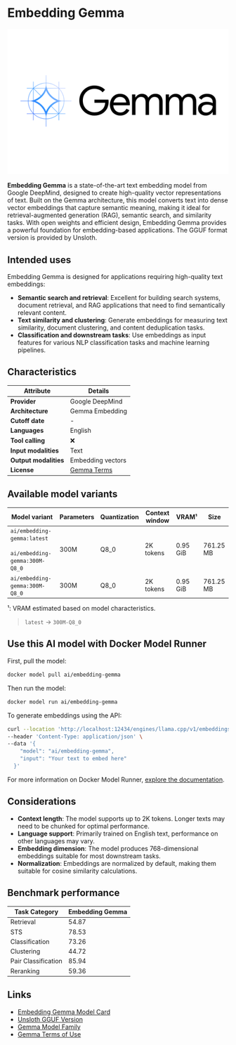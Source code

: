 # Embedding Gemma

![logo](https://github.com/docker/model-cards/raw/refs/heads/main/logos/gemma-280x184-overview@2x.svg)

**Embedding Gemma** is a state-of-the-art text embedding model from Google DeepMind, designed to create high-quality vector representations of text. Built on the Gemma architecture, this model converts text into dense vector embeddings that capture semantic meaning, making it ideal for retrieval-augmented generation (RAG), semantic search, and similarity tasks. With open weights and efficient design, Embedding Gemma provides a powerful foundation for embedding-based applications. The GGUF format version is provided by Unsloth.

## Intended uses

Embedding Gemma is designed for applications requiring high-quality text embeddings:

- **Semantic search and retrieval**: Excellent for building search systems, document retrieval, and RAG applications that need to find semantically relevant content.
- **Text similarity and clustering**: Generate embeddings for measuring text similarity, document clustering, and content deduplication tasks.
- **Classification and downstream tasks**: Use embeddings as input features for various NLP classification tasks and machine learning pipelines.

## Characteristics

| Attribute             | Details                                                      |
|---------------------- |--------------------------------------------------------------|
| **Provider**          | Google DeepMind                                              |
| **Architecture**      | Gemma Embedding                                              |
| **Cutoff date**       | -                                                            |
| **Languages**         | English                                                      |
| **Tool calling**      | ❌                                                           |
| **Input modalities**  | Text                                                         |
| **Output modalities** | Embedding vectors                                            |
| **License**           | [Gemma Terms](https://ai.google.dev/gemma/terms)            |

## Available model variants

| Model variant                                                        | Parameters | Quantization | Context window | VRAM¹    | Size      |
|----------------------------------------------------------------------|------------|--------------|----------------|----------|-----------|
| `ai/embedding-gemma:latest`<br><br>`ai/embedding-gemma:300M-Q8_0`    | 300M       | Q8_0         | 2K tokens      | 0.95 GiB | 761.25 MB |
| `ai/embedding-gemma:300M-Q8_0`                                       | 300M       | Q8_0         | 2K tokens      | 0.95 GiB | 761.25 MB |

¹: VRAM estimated based on model characteristics.

> `latest` → `300M-Q8_0`

## Use this AI model with Docker Model Runner

First, pull the model:

```bash
docker model pull ai/embedding-gemma
```

Then run the model:

```bash
docker model run ai/embedding-gemma
```

To generate embeddings using the API:

```bash
curl --location 'http://localhost:12434/engines/llama.cpp/v1/embeddings' \
--header 'Content-Type: application/json' \
--data '{
    "model": "ai/embedding-gemma",
    "input": "Your text to embed here"
  }'
```

For more information on Docker Model Runner, [explore the documentation](https://docs.docker.com/desktop/features/model-runner/).

## Considerations

- **Context length**: The model supports up to 2K tokens. Longer texts may need to be chunked for optimal performance.
- **Language support**: Primarily trained on English text, performance on other languages may vary.
- **Embedding dimension**: The model produces 768-dimensional embeddings suitable for most downstream tasks.
- **Normalization**: Embeddings are normalized by default, making them suitable for cosine similarity calculations.

## Benchmark performance

| Task Category       | Embedding Gemma |
|---------------------|----------------|
| Retrieval          | 54.87          |
| STS                | 78.53          |
| Classification     | 73.26          |
| Clustering         | 44.72          |
| Pair Classification| 85.94          |
| Reranking          | 59.36          |

## Links

- [Embedding Gemma Model Card](https://huggingface.co/google/embeddinggemma-300m)
- [Unsloth GGUF Version](https://huggingface.co/unsloth/embeddinggemma-300m-GGUF)
- [Gemma Model Family](https://ai.google.dev/gemma/docs)
- [Gemma Terms of Use](https://ai.google.dev/gemma/terms)